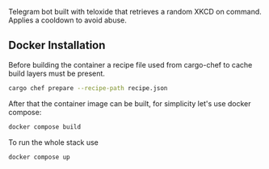 Telegram bot built with teloxide that retrieves a random XKCD on command. Applies a cooldown to avoid abuse.

## Docker Installation
Before building the container a recipe file used from cargo-chef to cache build layers must be present.

 ```bash
 cargo chef prepare --recipe-path recipe.json
 ```

After that the container image can be built, for simplicity let's use docker compose:
```bash
docker compose build
```

To run the whole stack use
```bash
docker compose up
```

